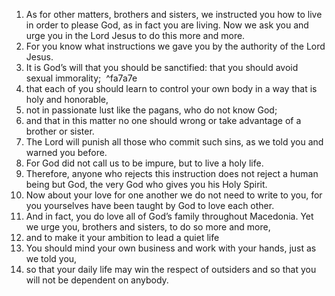 1. As for other matters, brothers and sisters, we instructed you how to live in order to please God, as in fact you are living. Now we ask you and urge you in the Lord Jesus to do this more and more. 
2. For you know what instructions we gave you by the authority of the Lord Jesus.
3. It is God’s will that you should be sanctified: that you should avoid sexual immorality;  ^fa7a7e
4. that each of you should learn to control your own body in a way that is holy and honorable, 
5. not in passionate lust like the pagans, who do not know God; 
6. and that in this matter no one should wrong or take advantage of a brother or sister. 
7. The Lord will punish all those who commit such sins, as we told you and warned you before. 
8. For God did not call us to be impure, but to live a holy life. 
9. Therefore, anyone who rejects this instruction does not reject a human being but God, the very God who gives you his Holy Spirit.
10. Now about your love for one another we do not need to write to you, for you yourselves have been taught by God to love each other. 
11. And in fact, you do love all of God’s family throughout Macedonia. Yet we urge you, brothers and sisters, to do so more and more, 
12. and to make it your ambition to lead a quiet life 
13. You should mind your own business and work with your hands, just as we told you, 
14. so that your daily life may win the respect of outsiders and so that you will not be dependent on anybody.
